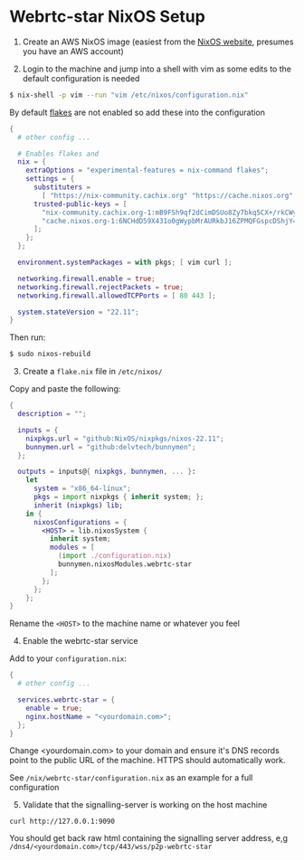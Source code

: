 # Webrtc-star NixOS Setup

1. Create an AWS NixOS image (easiest from the [NixOS website](https://nixos.org/download.html#nixos-amazon), presumes you have an AWS account)

2. Login to the machine and jump into a shell with vim as some edits to the default configuration is needed

```bash
$ nix-shell -p vim --run "vim /etc/nixos/configuration.nix"
```

By default [flakes](https://nixos.wiki/wiki/Flakes) are not enabled so add these into the configuration

```nix
{
  # other config ...

  # Enables flakes and
  nix = {
    extraOptions = "experimental-features = nix-command flakes";
    settings = {
      substituters =
        [ "https://nix-community.cachix.org" "https://cache.nixos.org" ];
      trusted-public-keys = [
        "nix-community.cachix.org-1:mB9FSh9qf2dCimDSUo8Zy7bkq5CX+/rkCWyvRCYg3Fs="
        "cache.nixos.org-1:6NCHdD59X431o0gWypbMrAURkbJ16ZPMQFGspcDShjY="
      ];
    };
  };

  environment.systemPackages = with pkgs; [ vim curl ];

  networking.firewall.enable = true;
  networking.firewall.rejectPackets = true;
  networking.firewall.allowedTCPPorts = [ 80 443 ];

  system.stateVersion = "22.11";
}
```

Then run:

```bash
$ sudo nixos-rebuild
```

3. Create a `flake.nix` file in `/etc/nixos/`

Copy and paste the following:

```nix
{
  description = "";

  inputs = {
    nixpkgs.url = "github:NixOS/nixpkgs/nixos-22.11";
    bunnymen.url = "github:delvtech/bunnymen";
  };

  outputs = inputs@{ nixpkgs, bunnymen, ... }:
    let
      system = "x86_64-linux";
      pkgs = import nixpkgs { inherit system; };
      inherit (nixpkgs) lib;
    in {
      nixosConfigurations = {
        <HOST> = lib.nixosSystem {
          inherit system;
          modules = [
            (import ./configuration.nix)
            bunnymen.nixosModules.webrtc-star
          ];
        };
      };
    };
}
```

Rename the `<HOST>` to the machine name or whatever you feel

4. Enable the webrtc-star service

Add to your `configuration.nix`:

```nix
{
  # other config ...

  services.webrtc-star = {
    enable = true;
    nginx.hostName = "<yourdomain.com>";
  };
}
```

Change <yourdomain.com> to your domain and ensure it's DNS records point to the public URL of the machine. HTTPS should automatically work.

See `/nix/webrtc-star/configuration.nix` as an example for a full configuration

5. Validate that the signalling-server is working on the host machine

```
curl http://127.0.0.1:9090
```

You should get back raw html containing the signalling server address, e,g `/dns4/<yourdomain.com>/tcp/443/wss/p2p-webrtc-star`
